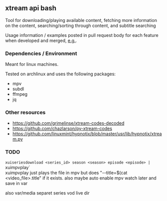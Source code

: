 ## xtream api bash

Tool for downloading/playing available content, fetching more information on the content, searching/sorting through content, and subtitle searching

Usage information / examples posted in pull request body for each feature when developed and merged, [e.g.](https://github.com/ntegan1/xuitool/pull/2).

### Dependencies / Environment
Meant for linux machines.

Tested on archlinux and uses the following packages:  
* mpv
* subdl
* ffmpeg
* jq

### Other resources
* https://github.com/grimelinse/xtream-codes-decoded
* https://github.com/chazlarson/py-xtream-codes
* https://github.com/linuxmint/hypnotix/blob/master/usr/lib/hypnotix/xtream.py

### TODO
`xuiseriesdownload <series_id> season <season> episode <episode> | `xuimpvplay`  
xuimpvplay just plays the file in mpv but does "--title=$(cat <video_file>.title"
if it exists.
also maybe auto enable mpv watch later and save in var

also var/media separet series vod live dir


